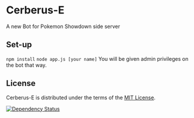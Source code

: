 # Cerberus-E 
A new Bot for Pokemon Showdown side server

Set-up
------
``npm install``
``node app.js [your name]``
You will be given admin privileges on the bot that way.

License
-------
Cerberus-E is distributed under the terms of the [MIT License][1].

  [1]: https://github.com/PowerHitter0418/Cerberus-E/blob/master/LICENSE

[![Dependency Status](https://david-dm.org/PowerHitter0418/Cerberus-E.svg)](https://david-dm.org/PowerHitter0418/Cerbeus-E)
